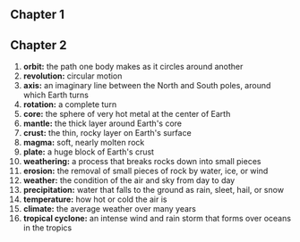 ## Chapter 1


## Chapter 2

1. **orbit:** the path one body makes as it circles around another
2. **revolution:** circular motion
3. **axis:** an imaginary line between the North and South poles, around which Earth turns
4. **rotation:** a complete turn
5. **core:** the sphere of very hot metal at the center of Earth
6. **mantle:** the thick layer around Earth's core
7. **crust:** the thin, rocky layer on Earth's surface
8. **magma:** soft, nearly molten rock
9. **plate:** a huge block of Earth's crust
10. **weathering:** a process that breaks rocks down into small pieces
11. **erosion:** the removal of small pieces of rock by water, ice, or wind
12. **weather:** the condition of the air and sky from day to day
13. **precipitation:** water that falls to the ground as rain, sleet, hail, or snow
14. **temperature:** how hot or cold the air is
15. **climate:** the average weather over many years
16. **tropical cyclone:** an intense wind and rain storm that forms over oceans in the tropics
